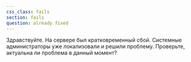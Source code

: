 ```yaml
---
css_class: fails
section: fails
question: already fixed
---
```

Здравствуйте. На сервере был кратковременный сбой. Системные администраторы уже локализовали и решили проблему. Проверьте, актуальна ли проблема в данный момент?